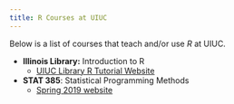 ```yaml
---
title: R Courses at UIUC
---
```


Below is a list of courses that teach and/or use _R_ at UIUC. 

- **Illinois Library:** Introduction to R
   - [UIUC Library R Tutorial Website](https://guides.library.illinois.edu/uiuc-r-tutorial)
- **STAT 385**: Statistical Programming Methods
   - [Spring 2019 website](https://sp19.stat385.com)
